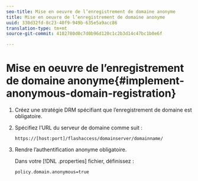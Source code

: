 ```yaml
---
seo-title: Mise en oeuvre de l’enregistrement de domaine anonyme
title: Mise en oeuvre de l’enregistrement de domaine anonyme
uuid: 330d32fd-8c23-40f9-949b-635e5a9acc86
translation-type: tm+mt
source-git-commit: 4102780d0c7d0b96d120c1c2b3d14c47bc1b0e6f

---
```



# Mise en oeuvre de l’enregistrement de domaine anonyme{#implement-anonymous-domain-registration}

1. Créez une stratégie DRM spécifiant que l’enregistrement de domaine est obligatoire.
1. Spécifiez l’URL du serveur de domaine comme suit :

   ```
   https://[host:port]/flashaccess/domainserver/domainname/
   ```

1. Rendre l’authentification anonyme obligatoire.

   Dans votre [!DNL .properties] fichier, définissez :

   ```
   policy.domain.anonymous=true 
   ```
